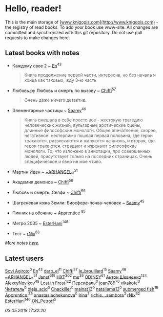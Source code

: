 # Hello, reader!
This is the main storage of [www.knigopis.com](http://www.knigopis.com) - the registry of read books.
To add your book use www-site. All changes are committed and synchronized with this git repository.
Do not use pull requests to make changes here.


## Latest books with notes
* Каждому свое 2 ~ [En](users/333/333646551-vkontakte)<sup>43</sup>
    > Книга продолжение первой части, интересна, но без начала и конца как таковых, жду 3-ю часть

* Любовь.ру Любовь и смерть по вызову ~ [Chiffi](users/105/105831994080785626680-google)<sup>57</sup>
    > Очень даже ничего детектив.

* Элементарные частицы ~ [Saamy](users/115/115226508-vkontakte)<sup>46</sup>
    > Книга смешала в себе просто все - жестокую трагедию человеческих жизней, вульгарные эротические сцены, длинные философские монологи. 
    > Общее впечатление, скорее, негативное. нестерпимо пошлая первая половина, где герои трахаются, развлекаются и жалуются на жизнь, и вторая, где герои трахаются, страдают и изрекают философские монологи. То, что изложено в аннотации, про совершенных людей, присутствует только на последних страницах. 
    > Очень специфическое и явно не мое чтиво.

* Мартин Иден ~ [~ARHANGEL~](users/642/64251996-vkontakte)<sup>51</sup>

* Академия демонов ~ [Chiffi](users/105/105831994080785626680-google)<sup>56</sup>

* Любовь и смерть. Селфи ~ [Chiffi](users/105/105831994080785626680-google)<sup>55</sup>

* Шагреневая кожа Земли: Биосфера-почва-человек ~ [Saamy](users/115/115226508-vkontakte)<sup>45</sup>

* Пикник на обочине ~ [Apprentice ](users/528/52821952-vkontakte)<sup>85</sup>

* Метро 2035 ~ [EsterHani](users/305/30558181-vkontakte)<sup>146</sup>

* Тест ~ [rNix](users/115/115622071-twitter)<sup>63</sup>


_More notes [here](latest_books_with_notes.md)._


## Latest users
[Sovi Agiroto](users/954/954468854711765-facebook)<sup>0</sup> 
[En](users/333/333646551-vkontakte)<sup>43</sup> 
[darb_el](users/184/184135339-vkontakte)<sup>11</sup> 
[Chiffi](users/105/105831994080785626680-google)<sup>57</sup> 
[le_brouillard](users/133/13330781-vkontakte)<sup>15</sup> 
[Saamy](users/115/115226508-vkontakte)<sup>46</sup> 
[~ARHANGEL~](users/642/64251996-vkontakte)<sup>51</sup> 
[Janet](users/108/108113656204404967440-google)<sup>619</sup> 
[HXT](users/100/100002563462782-facebook)<sup>302</sup> 
[me](users/381/381417697-yandex)<sup>39</sup> 
[ODINSY](users/100/100978570902186865324-google)<sup>61</sup> 
[Антон Шевченко](users/339/339786161-vkontakte)<sup>124</sup> 
[AlexeyNovikov](users/170/170278332-vkontakte)<sup>48</sup> 
[Lost in Frost](users/103/103293621948650602575-google)<sup>122</sup> 
[Персифаль](users/107/107737634378855600034-google)<sup>0</sup> 
[joan789](users/240/2401650-vkontakte)<sup>70</sup> 
[vikakofe](users/103/103768944046575496185-google)<sup>0</sup> 
[Читатель](users/237/237477700-vkontakte)<sup>0</sup> 
[oleja_acid](users/214/214195420-vkontakte)<sup>0</sup> 
[Chackiller](users/115/115804413412486285663-google)<sup>0</sup> 
[malnat13](users/353/35389775-yandex)<sup>0</sup> 
[natallama13](users/197/197338727-yandex)<sup>0</sup> 
[submerged fish](users/471/471364154-yandex)<sup>16</sup> 
[Apprentice ](users/528/52821952-vkontakte)<sup>85</sup> 
[anastasiachekunova](users/353/35337055-vkontakte)<sup>0</sup> 
[Irina](users/356/356696223-vkontakte)<sup>2</sup> 
[richie._.sambora](users/203/2033580363583983-facebook)<sup>3</sup> 
[rNix](users/115/115622071-twitter)<sup>62</sup> 
[EsterHani](users/305/30558181-vkontakte)<sup>146</sup> 
[ON_Petroff](users/107/1079841742132777-facebook)<sup>5</sup> 


_03.05.2018 17:32:20_
